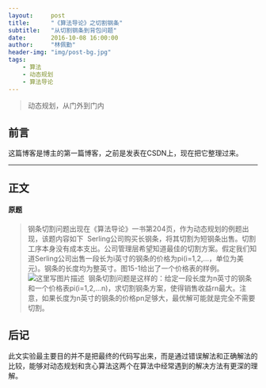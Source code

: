 ```yaml
---
layout:     post
title:      "《算法导论》之切割钢条"
subtitle:   "从切割钢条到背包问题"
date:       2016-10-08 16:00:00
author:     "林佩勤"
header-img: "img/post-bg.jpg"
tags:
    - 算法
    - 动态规划
    - 算法导论
---
```


> 动态规划，从门外到门内


## 前言

这篇博客是博主的第一篇博客，之前是发表在CSDN上，现在把它整理过来。

---

## 正文

#### 原题

> 钢条切割问题出现在《算法导论》一书第204页，作为动态规划的例题出现，该题内容如下 
> Serling公司购买长钢条，将其切割为短钢条出售。切割工序本身没有成本支出。公司管理层希望知道最佳的切割方案。假定我们知道Serling公司出售一段长为i英寸的钢条的价格为pi(i=1,2,…，单位为美元)。钢条的长度均为整英寸。图15-1给出了一个价格表的样例。 
> ![这里写图片描述](http://images.cnitblog.com/blog2015/697266/201503/162025012825029.png) 
> 钢条切割问题是这样的：给定一段长度为n英寸的钢条和一个价格表pi(i=1,2,…n)，求切割钢条方案，使得销售收益rn最大。注意，如果长度为n英寸的钢条的价格pn足够大，最优解可能就是完全不需要切割。

## 后记

此文实验最主要目的并不是把最终的代码写出来，而是通过错误解法和正确解法的比较，能够对动态规划和贪心算法这两个在算法中经常遇到的解决方法有更深的理解。